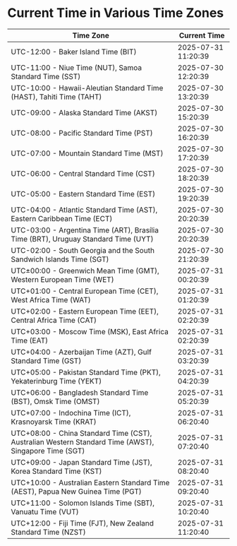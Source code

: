 # Current Time in Various Time Zones

| Time Zone | Current Time |
|-----------|--------------|
| UTC-12:00 - Baker Island Time (BIT) | 2025-07-31 11:20:39 |
| UTC-11:00 - Niue Time (NUT), Samoa Standard Time (SST) | 2025-07-30 12:20:39 |
| UTC-10:00 - Hawaii-Aleutian Standard Time (HAST), Tahiti Time (TAHT) | 2025-07-30 13:20:39 |
| UTC-09:00 - Alaska Standard Time (AKST) | 2025-07-30 15:20:39 |
| UTC-08:00 - Pacific Standard Time (PST) | 2025-07-30 16:20:39 |
| UTC-07:00 - Mountain Standard Time (MST) | 2025-07-30 17:20:39 |
| UTC-06:00 - Central Standard Time (CST) | 2025-07-30 18:20:39 |
| UTC-05:00 - Eastern Standard Time (EST) | 2025-07-30 19:20:39 |
| UTC-04:00 - Atlantic Standard Time (AST), Eastern Caribbean Time (ECT) | 2025-07-30 20:20:39 |
| UTC-03:00 - Argentina Time (ART), Brasília Time (BRT), Uruguay Standard Time (UYT) | 2025-07-30 20:20:39 |
| UTC-02:00 - South Georgia and the South Sandwich Islands Time (SGT) | 2025-07-30 21:20:39 |
| UTC±00:00 - Greenwich Mean Time (GMT), Western European Time (WET) | 2025-07-31 00:20:39 |
| UTC+01:00 - Central European Time (CET), West Africa Time (WAT) | 2025-07-31 01:20:39 |
| UTC+02:00 - Eastern European Time (EET), Central Africa Time (CAT) | 2025-07-31 02:20:39 |
| UTC+03:00 - Moscow Time (MSK), East Africa Time (EAT) | 2025-07-31 02:20:39 |
| UTC+04:00 - Azerbaijan Time (AZT), Gulf Standard Time (GST) | 2025-07-31 03:20:39 |
| UTC+05:00 - Pakistan Standard Time (PKT), Yekaterinburg Time (YEKT) | 2025-07-31 04:20:39 |
| UTC+06:00 - Bangladesh Standard Time (BST), Omsk Time (OMST) | 2025-07-31 05:20:39 |
| UTC+07:00 - Indochina Time (ICT), Krasnoyarsk Time (KRAT) | 2025-07-31 06:20:40 |
| UTC+08:00 - China Standard Time (CST), Australian Western Standard Time (AWST), Singapore Time (SGT) | 2025-07-31 07:20:40 |
| UTC+09:00 - Japan Standard Time (JST), Korea Standard Time (KST) | 2025-07-31 08:20:40 |
| UTC+10:00 - Australian Eastern Standard Time (AEST), Papua New Guinea Time (PGT) | 2025-07-31 09:20:40 |
| UTC+11:00 - Solomon Islands Time (SBT), Vanuatu Time (VUT) | 2025-07-31 10:20:40 |
| UTC+12:00 - Fiji Time (FJT), New Zealand Standard Time (NZST) | 2025-07-31 11:20:40 |
